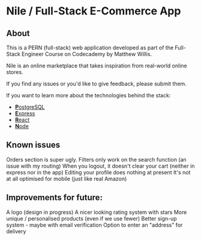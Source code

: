 # Nile / Full-Stack E-Commerce App

## About

This is a PERN (full-stack) web application developed as part of the Full-Stack Engineer Course on Codecademy by Matthew Willis.

Nile is an online marketplace that takes inspiration from real-world online stores.

If you find any issues or you'd like to give feedback, please submit them.

If you want to learn more about the technologies behind the stack:
* [**P**ostgreSQL](https://www.postgresql.org/)
* [**E**xpress](https://www.expressjs.com/)
* [**R**eact](https://reactjs.org/)
* [**N**ode](https://nodejs.org/)

## Known issues

Orders section is super ugly.
Filters only work on the search function (an issue with my routing)
When you logout, it doesn't clear your cart (neither in express nor in the app)
Editing your profile does nothing at present
It's not at all optimised for mobile (just like real Amazon)

## Improvements for future:

A logo (design in progress)
A nicer looking rating system with stars
More unique / personalised products (even if we use fewer)
Better sign-up system - maybe with email verification
Option to enter an "address" for delivery

